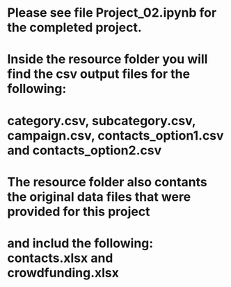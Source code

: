 # Please see file Project_02.ipynb for the completed project.
# Inside the resource folder you will find the csv output files for the following:
# category.csv, subcategory.csv, campaign.csv, contacts_option1.csv and contacts_option2.csv
# The resource folder also contants the original data files that were provided for this project 
# and includ the following: contacts.xlsx and crowdfunding.xlsx
